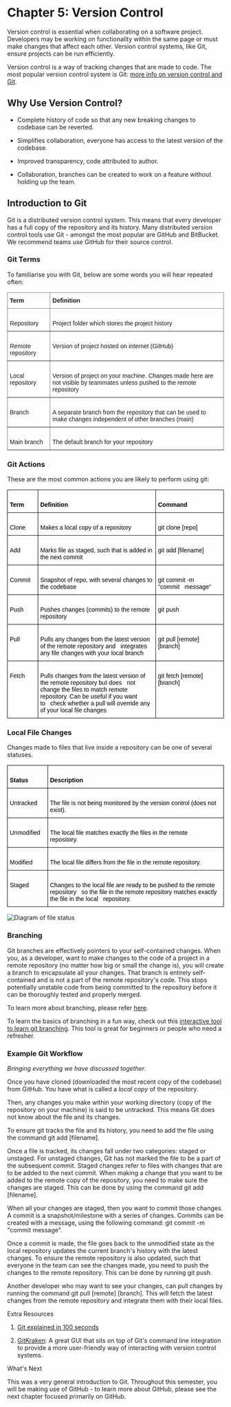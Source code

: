 # Chapter 5: Version Control

Version control is essential when collaborating on a software project.
Developers may be working on functionality within the same page or must
make changes that affect each other. Version control systems, like Git,
ensure projects can be run efficiently.

Version control is a way of tracking changes that are made to code. The
most popular version control system is Git: [more info on version
control and
Git](https://serengetitech.com/tech/introduction-to-git-and-types-of-version-control-systems/).

## Why Use Version Control?

-   Complete history of code so that any new breaking changes to
    codebase can be reverted.

-   Simplifies collaboration, everyone has access to the latest version
    of the codebase.

-   Improved transparency, code attributed to author.

-   Collaboration, branches can be created to work on a feature without
    holding up the team.

## Introduction to Git

Git is a distributed version control system. This means that every
developer has a full copy of the repository and its history. Many
distributed version control tools use Git - amongst the most popular are
GitHub and BitBucket. We recommend teams use GitHub for their source
control.

### Git Terms

To familiarise you with Git, below are some words you will hear repeated
often:
<style type="text/css">
.tg  {border-collapse:collapse;border-spacing:0;}
.tg td{border-color:black;border-style:solid;border-width:1px;font-family:Arial, sans-serif;font-size:14px;
  overflow:hidden;padding:10px 5px;word-break:normal;}
.tg th{border-color:black;border-style:solid;border-width:1px;font-family:Arial, sans-serif;font-size:14px;
  font-weight:normal;overflow:hidden;padding:10px 5px;word-break:normal;}
.tg .tg-0pky{border-color:inherit;text-align:left;vertical-align:top}
</style>
<table class="tg">
<thead>
  <tr>
    <th class="tg-0pky"><b>Term</b></th>
    <th class="tg-0pky"><b>Definition</b></th>
  </tr>
</thead>
<tbody>
  <tr>
    <td class="tg-0pky">   <br>Repository   </td>
    <td class="tg-0pky">   <br>Project folder which stores the project history   </td>
  </tr>
  <tr>
    <td class="tg-0pky">   <br>Remote repository   </td>
    <td class="tg-0pky">   <br>Version of project hosted on internet (GitHub)   </td>
  </tr>
  <tr>
    <td class="tg-0pky">   <br>Local repository   </td>
    <td class="tg-0pky">   <br>Version of project on your machine. Changes made here are not visible by   teammates unless pushed to the remote repository   </td>
  </tr>
  <tr>
    <td class="tg-0pky">   <br>Branch   </td>
    <td class="tg-0pky">   <br>A separate branch from the repository that can be used to make changes   independent of other branches (main)   </td>
  </tr>
  <tr>
    <td class="tg-0pky">   <br>Main branch   </td>
    <td class="tg-0pky">   <br>The default branch for your repository   </td>
  </tr>
</tbody>
</table>

### Git Actions

These are the most common actions you are likely to perform using git:

<style type="text/css">
.tg  {border-collapse:collapse;border-spacing:0;}
.tg td{border-color:black;border-style:solid;border-width:1px;font-family:Arial, sans-serif;font-size:14px;
  overflow:hidden;padding:10px 5px;word-break:normal;}
.tg th{border-color:black;border-style:solid;border-width:1px;font-family:Arial, sans-serif;font-size:14px;
  font-weight:normal;overflow:hidden;padding:10px 5px;word-break:normal;}
.tg .tg-7zrl{text-align:left;vertical-align:bottom}
.tg .tg-0lax{text-align:left;vertical-align:top}
</style>
<table class="tg">
<thead>
  <tr>
    <th class="tg-7zrl">&nbsp;&nbsp;&nbsp;&nbsp;<br><span style="color:black"><b>Term</b></span>&nbsp;&nbsp;&nbsp;&nbsp;</th>
    <th class="tg-7zrl">&nbsp;&nbsp;&nbsp;&nbsp;<br><span style="color:black"><b>Definition</b></span>&nbsp;&nbsp;&nbsp;&nbsp;</th>
    <th class="tg-7zrl">&nbsp;&nbsp;&nbsp;&nbsp;<br><span style="color:black"><b>Command</b></span>&nbsp;&nbsp;&nbsp;&nbsp;</th>
  </tr>
</thead>
<tbody>
  <tr>
    <td class="tg-0lax">&nbsp;&nbsp;&nbsp;<br><span style="color:black">Clone</span>&nbsp;&nbsp;&nbsp;</td>
    <td class="tg-0lax">&nbsp;&nbsp;&nbsp;<br><span style="color:black">Makes a local copy of a repository</span>&nbsp;&nbsp;&nbsp;</td>
    <td class="tg-0lax">&nbsp;&nbsp;&nbsp;<br><span style="color:black">git clone [repo]</span>&nbsp;&nbsp;&nbsp;</td>
  </tr>
  <tr>
    <td class="tg-0lax">&nbsp;&nbsp;&nbsp;<br><span style="color:black">Add</span>&nbsp;&nbsp;&nbsp;</td>
    <td class="tg-0lax">&nbsp;&nbsp;&nbsp;<br><span style="color:black">Marks file as staged, such that is added in the next commit</span>&nbsp;&nbsp;&nbsp;</td>
    <td class="tg-0lax">&nbsp;&nbsp;&nbsp;<br><span style="color:black">git add [filename]</span>&nbsp;&nbsp;&nbsp;</td>
  </tr>
  <tr>
    <td class="tg-0lax">&nbsp;&nbsp;&nbsp;<br><span style="color:black">Commit</span>&nbsp;&nbsp;&nbsp;</td>
    <td class="tg-0lax">&nbsp;&nbsp;&nbsp;<br><span style="color:black">Snapshot of repo, with several changes to the codebase</span>&nbsp;&nbsp;&nbsp;</td>
    <td class="tg-0lax">&nbsp;&nbsp;&nbsp;<br><span style="color:black">git commit -m "commit&nbsp;&nbsp;&nbsp;message"</span>&nbsp;&nbsp;&nbsp;</td>
  </tr>
  <tr>
    <td class="tg-0lax">&nbsp;&nbsp;&nbsp;<br><span style="color:black">Push</span>&nbsp;&nbsp;&nbsp;</td>
    <td class="tg-0lax">&nbsp;&nbsp;&nbsp;<br><span style="color:black">Pushes changes (commits) to the remote repository</span>&nbsp;&nbsp;&nbsp;</td>
    <td class="tg-0lax">&nbsp;&nbsp;&nbsp;<br><span style="color:black">git push</span>&nbsp;&nbsp;&nbsp;</td>
  </tr>
  <tr>
    <td class="tg-0lax">&nbsp;&nbsp;&nbsp;<br><span style="color:black">Pull</span>&nbsp;&nbsp;&nbsp;</td>
    <td class="tg-0lax">&nbsp;&nbsp;&nbsp;<br><span style="color:black">Pulls any changes from the latest version of the remote repository and&nbsp;&nbsp;&nbsp;integrates any file changes with your local branch</span>&nbsp;&nbsp;&nbsp;</td>
    <td class="tg-0lax">&nbsp;&nbsp;&nbsp;<br><span style="color:black">git pull [remote] [branch]</span>&nbsp;&nbsp;&nbsp;</td>
  </tr>
  <tr>
    <td class="tg-0lax">&nbsp;&nbsp;&nbsp;<br><span style="color:black">Fetch</span>&nbsp;&nbsp;&nbsp;</td>
    <td class="tg-0lax">&nbsp;&nbsp;&nbsp;<br><span style="color:black">Pulls changes from the latest version of the remote repository but does&nbsp;&nbsp;&nbsp;not change the files to match remote repository. Can be useful if you want to&nbsp;&nbsp;&nbsp;check whether a pull will override any of your local file changes</span>&nbsp;&nbsp;&nbsp;</td>
    <td class="tg-0lax">&nbsp;&nbsp;&nbsp;<br><span style="color:black">git fetch [remote] [branch]</span>&nbsp;&nbsp;&nbsp;</td>
  </tr>
</tbody>
</table>

### Local File Changes

Changes made to files that live inside a repository can be one of
several statuses.

<style type="text/css">
.tg  {border-collapse:collapse;border-spacing:0;}
.tg td{border-color:black;border-style:solid;border-width:1px;font-family:Arial, sans-serif;font-size:14px;
  overflow:hidden;padding:10px 5px;word-break:normal;}
.tg th{border-color:black;border-style:solid;border-width:1px;font-family:Arial, sans-serif;font-size:14px;
  font-weight:normal;overflow:hidden;padding:10px 5px;word-break:normal;}
.tg .tg-7zrl{text-align:left;vertical-align:bottom}
.tg .tg-0lax{text-align:left;vertical-align:top}
</style>
<table class="tg">
<thead>
  <tr>
    <th class="tg-7zrl">&nbsp;&nbsp;&nbsp;&nbsp;<br><span style="color:black"><b>Status</b></span>&nbsp;&nbsp;&nbsp;&nbsp;</th>
    <th class="tg-7zrl">&nbsp;&nbsp;&nbsp;&nbsp;<br><span style="color:black"><b>Description</b></span>&nbsp;&nbsp;&nbsp;&nbsp;</th>
  </tr>
</thead>
<tbody>
  <tr>
    <td class="tg-0lax">&nbsp;&nbsp;&nbsp;<br><span style="color:black">Untracked</span>&nbsp;&nbsp;&nbsp;</td>
    <td class="tg-0lax">&nbsp;&nbsp;&nbsp;<br><span style="color:black">The file is not being monitored by the version control (does not exist).</span>&nbsp;&nbsp;&nbsp;</td>
  </tr>
  <tr>
    <td class="tg-0lax">&nbsp;&nbsp;&nbsp;<br><span style="color:black">Unmodified</span>&nbsp;&nbsp;&nbsp;</td>
    <td class="tg-0lax">&nbsp;&nbsp;&nbsp;<br><span style="color:black">The local file matches exactly the files in the remote repository.</span>&nbsp;&nbsp;&nbsp;</td>
  </tr>
  <tr>
    <td class="tg-0lax">&nbsp;&nbsp;&nbsp;<br><span style="color:black">Modified</span>&nbsp;&nbsp;&nbsp;</td>
    <td class="tg-0lax">&nbsp;&nbsp;&nbsp;<br><span style="color:black">The local file differs from the file in the remote repository.</span>&nbsp;&nbsp;&nbsp;</td>
  </tr>
  <tr>
    <td class="tg-0lax">&nbsp;&nbsp;&nbsp;<br><span style="color:black">Staged</span>&nbsp;&nbsp;&nbsp;</td>
    <td class="tg-0lax">&nbsp;&nbsp;&nbsp;<br><span style="color:black">Changes to the local file are ready to be pushed to the remote repository&nbsp;&nbsp;&nbsp;so the file in the remote repository matches exactly the file in the local&nbsp;&nbsp;&nbsp;repository.</span>&nbsp;&nbsp;&nbsp;</td>
  </tr>
</tbody>
</table>


![Diagram of file
status](./resources/media/image1.png)

### Branching

Git branches are effectively pointers to your self-contained changes.
When you, as a developer, want to make changes to the code of a project
in a remote repository (no matter how big or small the change is), you
will create a branch to encapsulate all your changes. That branch is
entirely self-contained and is not a part of the remote repository's
code. This stops potentially unstable code from being committed to the
repository before it can be thoroughly tested and properly merged.

To learn more about branching, please refer
[here](https://www.atlassian.com/git/tutorials/using-branches).

To learn the basics of branching in a fun way, check out this
[interactive tool to learn git
branching](https://learngitbranching.js.org/). This tool is great for
beginners or people who need a refresher.

### Example Git Workflow

*Bringing everything we have discussed together*.

Once you have cloned (downloaded the most recent copy of the codebase)
from GitHub. You have what is called a *local copy* of the repository.

Then, any changes you make within your working directory (copy of the
repository on your machine) is said to be untracked. This means Git does
not know about the file and its changes.

To ensure git tracks the file and its history, you need to add the file
using the command git add \[filename\].

Once a file is tracked, its changes fall under two categories: staged or
unstaged. For unstaged changes, Git has not marked the file to be a part
of the subsequent commit. Staged changes refer to files with changes
that are to be added to the next commit. When making a change that you
want to be added to the remote copy of the repository, you need to make
sure the changes are staged. This can be done by using the command git
add \[filename\].

When all your changes are staged, then you want to commit those changes.
A commit is a snapshot/milestone with a series of changes. Commits can
be created with a message, using the following command: git commit -m
\"commit message\".

Once a commit is made, the file goes back to the unmodified state as the
local repository updates the current branch's history with the latest
changes. To ensure the remote repository is also updated, such that
everyone in the team can see the changes made, you need to push the
changes to the remote repository. This can be done by running git push.

Another developer who may want to see your changes, can pull changes by
running the command git pull \[remote\] \[branch\]. This will fetch the
latest changes from the remote repository and integrate them with their
local files.

Extra Resources

1.  [Git explained in 100
    seconds](https://www.youtube.com/watch?v=hwP7WQkmECE&ab_channel=Fireship)

2.  [GitKraken](https://www.gitkraken.com): A great GUI that sits on
    top of Git's command line integration to provide a more
    user-friendly way of interacting with version control
    systems.

What's Next

This was a very general introduction to Git. Throughout this semester,
you will be making use of GitHub - to learn more about GitHub, please
see the next chapter focused primarily on GitHub.
